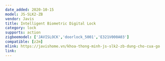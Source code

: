 ```yaml
---
date_added: 2020-10-15
model: JS-SLK2-ZB
vendor: Javis
title: Intelligent Biometric Digital Lock
category: lock
supports: action
zigbeemodel: ['JAVISLOCK','doorlock_5001','E321V000A03']
compatible: [z2m]
mlink: https://javishome.vn/khoa-thong-minh-js-slk2-zb-dung-cho-cua-go
link: 
---
```


